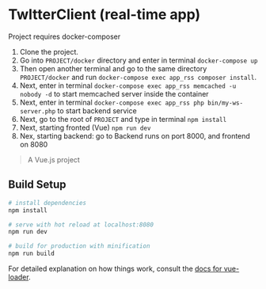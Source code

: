 # TwItterClient (real-time app)

Project requires docker-composer

1. Clone the project.
2. Go into `PROJECT/docker` directory and enter in terminal `docker-compose up`
3. Then open another terminal and go to the same directory  `PROJECT/docker` and run `docker-compose exec app_rss composer install`.
4. Next, enter in terminal `docker-compose exec app_rss memcached -u nobody -d` to start memcached server inside the container
5. Next, enter in terminal `docker-compose exec app_rss php bin/my-ws-server.php` to start backend service
6. Next, go to the root of `PROJECT`
 and type in terminal `npm install`
 7. Next, starting fronted (Vue) `npm run dev`
 8. Nex, starting backend: go to 
 Backend runs on port 8000, and frontend on 8080
 
 
 

 
> A Vue.js project

## Build Setup

``` bash
# install dependencies
npm install

# serve with hot reload at localhost:8080
npm run dev

# build for production with minification
npm run build
```

For detailed explanation on how things work, consult the [docs for vue-loader](http://vuejs.github.io/vue-loader).
